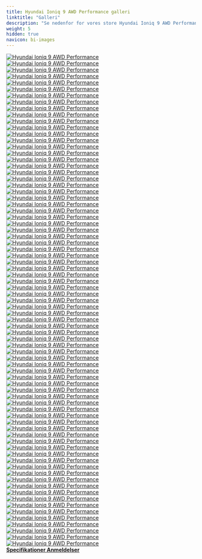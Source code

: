```yaml
---
title: Hyundai Ioniq 9 AWD Performance galleri
linktitle: "Galleri"
description: "Se nedenfor for vores store Hyundai Ioniq 9 AWD Performance-billedgalleri. Klik på billederne for versioner i høj opløsning."
weight: 5
hidden: true
navicon: bi-images
---
```

<!-- markdownlint-disable MD033 -->
<div class="row" id ="my-gallery">
	<div class="pswp-grid-item col-6 col-md-4">
		<a href="https://media.evkx.net/multimedia/models/hyundai/ioniq_9/ioniq_9_awd_performance/chargeport_1.jpg"
data-pswp-src="https://media.evkx.net/multimedia/models/hyundai/ioniq_9/ioniq_9_awd_performance/chargeport_1.jpg"
data-pswp-width="3000"
data-pswp-height="2000" 
target="_blank">
			<img src="https://media.evkx.net/multimedia/models/hyundai/ioniq_9/ioniq_9_awd_performance/chargeport_1_xst.jpg" alt="Hyundai Ioniq 9 AWD Performance" class="img-fluid " />
		</a>
	</div>
	<div class="pswp-grid-item col-6 col-md-4">
		<a href="https://media.evkx.net/multimedia/models/hyundai/ioniq_9/ioniq_9_awd_performance/charging_1.jpg"
data-pswp-src="https://media.evkx.net/multimedia/models/hyundai/ioniq_9/ioniq_9_awd_performance/charging_1.jpg"
data-pswp-width="3000"
data-pswp-height="1913" 
target="_blank">
			<img src="https://media.evkx.net/multimedia/models/hyundai/ioniq_9/ioniq_9_awd_performance/charging_1_xst.jpg" alt="Hyundai Ioniq 9 AWD Performance" class="img-fluid " />
		</a>
	</div>
	<div class="pswp-grid-item col-6 col-md-4">
		<a href="https://media.evkx.net/multimedia/models/hyundai/ioniq_9/ioniq_9_awd_performance/details_1.jpg"
data-pswp-src="https://media.evkx.net/multimedia/models/hyundai/ioniq_9/ioniq_9_awd_performance/details_1.jpg"
data-pswp-width="3000"
data-pswp-height="2000" 
target="_blank">
			<img src="https://media.evkx.net/multimedia/models/hyundai/ioniq_9/ioniq_9_awd_performance/details_1_xst.jpg" alt="Hyundai Ioniq 9 AWD Performance" class="img-fluid " />
		</a>
	</div>
	<div class="pswp-grid-item col-6 col-md-4">
		<a href="https://media.evkx.net/multimedia/models/hyundai/ioniq_9/ioniq_9_awd_performance/details_10.jpg"
data-pswp-src="https://media.evkx.net/multimedia/models/hyundai/ioniq_9/ioniq_9_awd_performance/details_10.jpg"
data-pswp-width="3000"
data-pswp-height="2000" 
target="_blank">
			<img src="https://media.evkx.net/multimedia/models/hyundai/ioniq_9/ioniq_9_awd_performance/details_10_xst.jpg" alt="Hyundai Ioniq 9 AWD Performance" class="img-fluid " />
		</a>
	</div>
	<div class="pswp-grid-item col-6 col-md-4">
		<a href="https://media.evkx.net/multimedia/models/hyundai/ioniq_9/ioniq_9_awd_performance/details_11.jpg"
data-pswp-src="https://media.evkx.net/multimedia/models/hyundai/ioniq_9/ioniq_9_awd_performance/details_11.jpg"
data-pswp-width="3000"
data-pswp-height="2000" 
target="_blank">
			<img src="https://media.evkx.net/multimedia/models/hyundai/ioniq_9/ioniq_9_awd_performance/details_11_xst.jpg" alt="Hyundai Ioniq 9 AWD Performance" class="img-fluid " />
		</a>
	</div>
	<div class="pswp-grid-item col-6 col-md-4">
		<a href="https://media.evkx.net/multimedia/models/hyundai/ioniq_9/ioniq_9_awd_performance/details_12.jpg"
data-pswp-src="https://media.evkx.net/multimedia/models/hyundai/ioniq_9/ioniq_9_awd_performance/details_12.jpg"
data-pswp-width="3000"
data-pswp-height="2000" 
target="_blank">
			<img src="https://media.evkx.net/multimedia/models/hyundai/ioniq_9/ioniq_9_awd_performance/details_12_xst.jpg" alt="Hyundai Ioniq 9 AWD Performance" class="img-fluid " />
		</a>
	</div>
	<div class="pswp-grid-item col-6 col-md-4">
		<a href="https://media.evkx.net/multimedia/models/hyundai/ioniq_9/ioniq_9_awd_performance/details_13.jpg"
data-pswp-src="https://media.evkx.net/multimedia/models/hyundai/ioniq_9/ioniq_9_awd_performance/details_13.jpg"
data-pswp-width="3000"
data-pswp-height="2000" 
target="_blank">
			<img src="https://media.evkx.net/multimedia/models/hyundai/ioniq_9/ioniq_9_awd_performance/details_13_xst.jpg" alt="Hyundai Ioniq 9 AWD Performance" class="img-fluid " />
		</a>
	</div>
	<div class="pswp-grid-item col-6 col-md-4">
		<a href="https://media.evkx.net/multimedia/models/hyundai/ioniq_9/ioniq_9_awd_performance/details_14.jpg"
data-pswp-src="https://media.evkx.net/multimedia/models/hyundai/ioniq_9/ioniq_9_awd_performance/details_14.jpg"
data-pswp-width="3000"
data-pswp-height="2000" 
target="_blank">
			<img src="https://media.evkx.net/multimedia/models/hyundai/ioniq_9/ioniq_9_awd_performance/details_14_xst.jpg" alt="Hyundai Ioniq 9 AWD Performance" class="img-fluid " />
		</a>
	</div>
	<div class="pswp-grid-item col-6 col-md-4">
		<a href="https://media.evkx.net/multimedia/models/hyundai/ioniq_9/ioniq_9_awd_performance/details_15.jpg"
data-pswp-src="https://media.evkx.net/multimedia/models/hyundai/ioniq_9/ioniq_9_awd_performance/details_15.jpg"
data-pswp-width="3000"
data-pswp-height="2000" 
target="_blank">
			<img src="https://media.evkx.net/multimedia/models/hyundai/ioniq_9/ioniq_9_awd_performance/details_15_xst.jpg" alt="Hyundai Ioniq 9 AWD Performance" class="img-fluid " />
		</a>
	</div>
	<div class="pswp-grid-item col-6 col-md-4">
		<a href="https://media.evkx.net/multimedia/models/hyundai/ioniq_9/ioniq_9_awd_performance/details_16.jpg"
data-pswp-src="https://media.evkx.net/multimedia/models/hyundai/ioniq_9/ioniq_9_awd_performance/details_16.jpg"
data-pswp-width="3000"
data-pswp-height="2000" 
target="_blank">
			<img src="https://media.evkx.net/multimedia/models/hyundai/ioniq_9/ioniq_9_awd_performance/details_16_xst.jpg" alt="Hyundai Ioniq 9 AWD Performance" class="img-fluid " />
		</a>
	</div>
	<div class="pswp-grid-item col-6 col-md-4">
		<a href="https://media.evkx.net/multimedia/models/hyundai/ioniq_9/ioniq_9_awd_performance/details_17.jpg"
data-pswp-src="https://media.evkx.net/multimedia/models/hyundai/ioniq_9/ioniq_9_awd_performance/details_17.jpg"
data-pswp-width="3000"
data-pswp-height="2000" 
target="_blank">
			<img src="https://media.evkx.net/multimedia/models/hyundai/ioniq_9/ioniq_9_awd_performance/details_17_xst.jpg" alt="Hyundai Ioniq 9 AWD Performance" class="img-fluid " />
		</a>
	</div>
	<div class="pswp-grid-item col-6 col-md-4">
		<a href="https://media.evkx.net/multimedia/models/hyundai/ioniq_9/ioniq_9_awd_performance/details_18.jpg"
data-pswp-src="https://media.evkx.net/multimedia/models/hyundai/ioniq_9/ioniq_9_awd_performance/details_18.jpg"
data-pswp-width="3000"
data-pswp-height="2000" 
target="_blank">
			<img src="https://media.evkx.net/multimedia/models/hyundai/ioniq_9/ioniq_9_awd_performance/details_18_xst.jpg" alt="Hyundai Ioniq 9 AWD Performance" class="img-fluid " />
		</a>
	</div>
	<div class="pswp-grid-item col-6 col-md-4">
		<a href="https://media.evkx.net/multimedia/models/hyundai/ioniq_9/ioniq_9_awd_performance/details_2.jpg"
data-pswp-src="https://media.evkx.net/multimedia/models/hyundai/ioniq_9/ioniq_9_awd_performance/details_2.jpg"
data-pswp-width="3000"
data-pswp-height="2000" 
target="_blank">
			<img src="https://media.evkx.net/multimedia/models/hyundai/ioniq_9/ioniq_9_awd_performance/details_2_xst.jpg" alt="Hyundai Ioniq 9 AWD Performance" class="img-fluid " />
		</a>
	</div>
	<div class="pswp-grid-item col-6 col-md-4">
		<a href="https://media.evkx.net/multimedia/models/hyundai/ioniq_9/ioniq_9_awd_performance/details_3.jpg"
data-pswp-src="https://media.evkx.net/multimedia/models/hyundai/ioniq_9/ioniq_9_awd_performance/details_3.jpg"
data-pswp-width="3000"
data-pswp-height="2000" 
target="_blank">
			<img src="https://media.evkx.net/multimedia/models/hyundai/ioniq_9/ioniq_9_awd_performance/details_3_xst.jpg" alt="Hyundai Ioniq 9 AWD Performance" class="img-fluid " />
		</a>
	</div>
	<div class="pswp-grid-item col-6 col-md-4">
		<a href="https://media.evkx.net/multimedia/models/hyundai/ioniq_9/ioniq_9_awd_performance/details_4.jpg"
data-pswp-src="https://media.evkx.net/multimedia/models/hyundai/ioniq_9/ioniq_9_awd_performance/details_4.jpg"
data-pswp-width="3000"
data-pswp-height="2000" 
target="_blank">
			<img src="https://media.evkx.net/multimedia/models/hyundai/ioniq_9/ioniq_9_awd_performance/details_4_xst.jpg" alt="Hyundai Ioniq 9 AWD Performance" class="img-fluid " />
		</a>
	</div>
	<div class="pswp-grid-item col-6 col-md-4">
		<a href="https://media.evkx.net/multimedia/models/hyundai/ioniq_9/ioniq_9_awd_performance/details_5.jpg"
data-pswp-src="https://media.evkx.net/multimedia/models/hyundai/ioniq_9/ioniq_9_awd_performance/details_5.jpg"
data-pswp-width="3000"
data-pswp-height="2000" 
target="_blank">
			<img src="https://media.evkx.net/multimedia/models/hyundai/ioniq_9/ioniq_9_awd_performance/details_5_xst.jpg" alt="Hyundai Ioniq 9 AWD Performance" class="img-fluid " />
		</a>
	</div>
	<div class="pswp-grid-item col-6 col-md-4">
		<a href="https://media.evkx.net/multimedia/models/hyundai/ioniq_9/ioniq_9_awd_performance/details_6.jpg"
data-pswp-src="https://media.evkx.net/multimedia/models/hyundai/ioniq_9/ioniq_9_awd_performance/details_6.jpg"
data-pswp-width="3000"
data-pswp-height="2000" 
target="_blank">
			<img src="https://media.evkx.net/multimedia/models/hyundai/ioniq_9/ioniq_9_awd_performance/details_6_xst.jpg" alt="Hyundai Ioniq 9 AWD Performance" class="img-fluid " />
		</a>
	</div>
	<div class="pswp-grid-item col-6 col-md-4">
		<a href="https://media.evkx.net/multimedia/models/hyundai/ioniq_9/ioniq_9_awd_performance/details_7.jpg"
data-pswp-src="https://media.evkx.net/multimedia/models/hyundai/ioniq_9/ioniq_9_awd_performance/details_7.jpg"
data-pswp-width="3000"
data-pswp-height="2000" 
target="_blank">
			<img src="https://media.evkx.net/multimedia/models/hyundai/ioniq_9/ioniq_9_awd_performance/details_7_xst.jpg" alt="Hyundai Ioniq 9 AWD Performance" class="img-fluid " />
		</a>
	</div>
	<div class="pswp-grid-item col-6 col-md-4">
		<a href="https://media.evkx.net/multimedia/models/hyundai/ioniq_9/ioniq_9_awd_performance/details_8.jpg"
data-pswp-src="https://media.evkx.net/multimedia/models/hyundai/ioniq_9/ioniq_9_awd_performance/details_8.jpg"
data-pswp-width="3000"
data-pswp-height="2000" 
target="_blank">
			<img src="https://media.evkx.net/multimedia/models/hyundai/ioniq_9/ioniq_9_awd_performance/details_8_xst.jpg" alt="Hyundai Ioniq 9 AWD Performance" class="img-fluid " />
		</a>
	</div>
	<div class="pswp-grid-item col-6 col-md-4">
		<a href="https://media.evkx.net/multimedia/models/hyundai/ioniq_9/ioniq_9_awd_performance/details_9.jpg"
data-pswp-src="https://media.evkx.net/multimedia/models/hyundai/ioniq_9/ioniq_9_awd_performance/details_9.jpg"
data-pswp-width="3000"
data-pswp-height="2000" 
target="_blank">
			<img src="https://media.evkx.net/multimedia/models/hyundai/ioniq_9/ioniq_9_awd_performance/details_9_xst.jpg" alt="Hyundai Ioniq 9 AWD Performance" class="img-fluid " />
		</a>
	</div>
	<div class="pswp-grid-item col-6 col-md-4">
		<a href="https://media.evkx.net/multimedia/models/hyundai/ioniq_9/ioniq_9_awd_performance/doors_1.jpg"
data-pswp-src="https://media.evkx.net/multimedia/models/hyundai/ioniq_9/ioniq_9_awd_performance/doors_1.jpg"
data-pswp-width="3000"
data-pswp-height="2134" 
target="_blank">
			<img src="https://media.evkx.net/multimedia/models/hyundai/ioniq_9/ioniq_9_awd_performance/doors_1_xst.jpg" alt="Hyundai Ioniq 9 AWD Performance" class="img-fluid " />
		</a>
	</div>
	<div class="pswp-grid-item col-6 col-md-4">
		<a href="https://media.evkx.net/multimedia/models/hyundai/ioniq_9/ioniq_9_awd_performance/doors_2.jpg"
data-pswp-src="https://media.evkx.net/multimedia/models/hyundai/ioniq_9/ioniq_9_awd_performance/doors_2.jpg"
data-pswp-width="3000"
data-pswp-height="2012" 
target="_blank">
			<img src="https://media.evkx.net/multimedia/models/hyundai/ioniq_9/ioniq_9_awd_performance/doors_2_xst.jpg" alt="Hyundai Ioniq 9 AWD Performance" class="img-fluid " />
		</a>
	</div>
	<div class="pswp-grid-item col-6 col-md-4">
		<a href="https://media.evkx.net/multimedia/models/hyundai/ioniq_9/ioniq_9_awd_performance/drivemodes_1.jpg"
data-pswp-src="https://media.evkx.net/multimedia/models/hyundai/ioniq_9/ioniq_9_awd_performance/drivemodes_1.jpg"
data-pswp-width="3000"
data-pswp-height="2000" 
target="_blank">
			<img src="https://media.evkx.net/multimedia/models/hyundai/ioniq_9/ioniq_9_awd_performance/drivemodes_1_xst.jpg" alt="Hyundai Ioniq 9 AWD Performance" class="img-fluid " />
		</a>
	</div>
	<div class="pswp-grid-item col-6 col-md-4">
		<a href="https://media.evkx.net/multimedia/models/hyundai/ioniq_9/ioniq_9_awd_performance/drivemodes_2.jpg"
data-pswp-src="https://media.evkx.net/multimedia/models/hyundai/ioniq_9/ioniq_9_awd_performance/drivemodes_2.jpg"
data-pswp-width="3000"
data-pswp-height="2000" 
target="_blank">
			<img src="https://media.evkx.net/multimedia/models/hyundai/ioniq_9/ioniq_9_awd_performance/drivemodes_2_xst.jpg" alt="Hyundai Ioniq 9 AWD Performance" class="img-fluid " />
		</a>
	</div>
	<div class="pswp-grid-item col-6 col-md-4">
		<a href="https://media.evkx.net/multimedia/models/hyundai/ioniq_9/ioniq_9_awd_performance/dynamic_1.jpg"
data-pswp-src="https://media.evkx.net/multimedia/models/hyundai/ioniq_9/ioniq_9_awd_performance/dynamic_1.jpg"
data-pswp-width="3000"
data-pswp-height="2000" 
target="_blank">
			<img src="https://media.evkx.net/multimedia/models/hyundai/ioniq_9/ioniq_9_awd_performance/dynamic_1_xst.jpg" alt="Hyundai Ioniq 9 AWD Performance" class="img-fluid " />
		</a>
	</div>
	<div class="pswp-grid-item col-6 col-md-4">
		<a href="https://media.evkx.net/multimedia/models/hyundai/ioniq_9/ioniq_9_awd_performance/dynamic_2.jpg"
data-pswp-src="https://media.evkx.net/multimedia/models/hyundai/ioniq_9/ioniq_9_awd_performance/dynamic_2.jpg"
data-pswp-width="3000"
data-pswp-height="2000" 
target="_blank">
			<img src="https://media.evkx.net/multimedia/models/hyundai/ioniq_9/ioniq_9_awd_performance/dynamic_2_xst.jpg" alt="Hyundai Ioniq 9 AWD Performance" class="img-fluid " />
		</a>
	</div>
	<div class="pswp-grid-item col-6 col-md-4">
		<a href="https://media.evkx.net/multimedia/models/hyundai/ioniq_9/ioniq_9_awd_performance/exterior_1.jpg"
data-pswp-src="https://media.evkx.net/multimedia/models/hyundai/ioniq_9/ioniq_9_awd_performance/exterior_1.jpg"
data-pswp-width="3000"
data-pswp-height="1687" 
target="_blank">
			<img src="https://media.evkx.net/multimedia/models/hyundai/ioniq_9/ioniq_9_awd_performance/exterior_1_xst.jpg" alt="Hyundai Ioniq 9 AWD Performance" class="img-fluid " />
		</a>
	</div>
	<div class="pswp-grid-item col-6 col-md-4">
		<a href="https://media.evkx.net/multimedia/models/hyundai/ioniq_9/ioniq_9_awd_performance/exterior_2.jpg"
data-pswp-src="https://media.evkx.net/multimedia/models/hyundai/ioniq_9/ioniq_9_awd_performance/exterior_2.jpg"
data-pswp-width="3000"
data-pswp-height="1687" 
target="_blank">
			<img src="https://media.evkx.net/multimedia/models/hyundai/ioniq_9/ioniq_9_awd_performance/exterior_2_xst.jpg" alt="Hyundai Ioniq 9 AWD Performance" class="img-fluid " />
		</a>
	</div>
	<div class="pswp-grid-item col-6 col-md-4">
		<a href="https://media.evkx.net/multimedia/models/hyundai/ioniq_9/ioniq_9_awd_performance/exterior_3.jpg"
data-pswp-src="https://media.evkx.net/multimedia/models/hyundai/ioniq_9/ioniq_9_awd_performance/exterior_3.jpg"
data-pswp-width="3000"
data-pswp-height="1687" 
target="_blank">
			<img src="https://media.evkx.net/multimedia/models/hyundai/ioniq_9/ioniq_9_awd_performance/exterior_3_xst.jpg" alt="Hyundai Ioniq 9 AWD Performance" class="img-fluid " />
		</a>
	</div>
	<div class="pswp-grid-item col-6 col-md-4">
		<a href="https://media.evkx.net/multimedia/models/hyundai/ioniq_9/ioniq_9_awd_performance/exterior_4.jpg"
data-pswp-src="https://media.evkx.net/multimedia/models/hyundai/ioniq_9/ioniq_9_awd_performance/exterior_4.jpg"
data-pswp-width="3000"
data-pswp-height="2000" 
target="_blank">
			<img src="https://media.evkx.net/multimedia/models/hyundai/ioniq_9/ioniq_9_awd_performance/exterior_4_xst.jpg" alt="Hyundai Ioniq 9 AWD Performance" class="img-fluid " />
		</a>
	</div>
	<div class="pswp-grid-item col-6 col-md-4">
		<a href="https://media.evkx.net/multimedia/models/hyundai/ioniq_9/ioniq_9_awd_performance/exterior_5.jpg"
data-pswp-src="https://media.evkx.net/multimedia/models/hyundai/ioniq_9/ioniq_9_awd_performance/exterior_5.jpg"
data-pswp-width="3000"
data-pswp-height="1687" 
target="_blank">
			<img src="https://media.evkx.net/multimedia/models/hyundai/ioniq_9/ioniq_9_awd_performance/exterior_5_xst.jpg" alt="Hyundai Ioniq 9 AWD Performance" class="img-fluid " />
		</a>
	</div>
	<div class="pswp-grid-item col-6 col-md-4">
		<a href="https://media.evkx.net/multimedia/models/hyundai/ioniq_9/ioniq_9_awd_performance/exterior_6.jpg"
data-pswp-src="https://media.evkx.net/multimedia/models/hyundai/ioniq_9/ioniq_9_awd_performance/exterior_6.jpg"
data-pswp-width="3000"
data-pswp-height="2000" 
target="_blank">
			<img src="https://media.evkx.net/multimedia/models/hyundai/ioniq_9/ioniq_9_awd_performance/exterior_6_xst.jpg" alt="Hyundai Ioniq 9 AWD Performance" class="img-fluid " />
		</a>
	</div>
	<div class="pswp-grid-item col-6 col-md-4">
		<a href="https://media.evkx.net/multimedia/models/hyundai/ioniq_9/ioniq_9_awd_performance/exterior_7.jpg"
data-pswp-src="https://media.evkx.net/multimedia/models/hyundai/ioniq_9/ioniq_9_awd_performance/exterior_7.jpg"
data-pswp-width="3000"
data-pswp-height="2000" 
target="_blank">
			<img src="https://media.evkx.net/multimedia/models/hyundai/ioniq_9/ioniq_9_awd_performance/exterior_7_xst.jpg" alt="Hyundai Ioniq 9 AWD Performance" class="img-fluid " />
		</a>
	</div>
	<div class="pswp-grid-item col-6 col-md-4">
		<a href="https://media.evkx.net/multimedia/models/hyundai/ioniq_9/ioniq_9_awd_performance/frontseats_1.jpg"
data-pswp-src="https://media.evkx.net/multimedia/models/hyundai/ioniq_9/ioniq_9_awd_performance/frontseats_1.jpg"
data-pswp-width="3000"
data-pswp-height="2000" 
target="_blank">
			<img src="https://media.evkx.net/multimedia/models/hyundai/ioniq_9/ioniq_9_awd_performance/frontseats_1_xst.jpg" alt="Hyundai Ioniq 9 AWD Performance" class="img-fluid " />
		</a>
	</div>
	<div class="pswp-grid-item col-6 col-md-4">
		<a href="https://media.evkx.net/multimedia/models/hyundai/ioniq_9/ioniq_9_awd_performance/frontseats_2.jpg"
data-pswp-src="https://media.evkx.net/multimedia/models/hyundai/ioniq_9/ioniq_9_awd_performance/frontseats_2.jpg"
data-pswp-width="3000"
data-pswp-height="2000" 
target="_blank">
			<img src="https://media.evkx.net/multimedia/models/hyundai/ioniq_9/ioniq_9_awd_performance/frontseats_2_xst.jpg" alt="Hyundai Ioniq 9 AWD Performance" class="img-fluid " />
		</a>
	</div>
	<div class="pswp-grid-item col-6 col-md-4">
		<a href="https://media.evkx.net/multimedia/models/hyundai/ioniq_9/ioniq_9_awd_performance/frontseats_3.jpg"
data-pswp-src="https://media.evkx.net/multimedia/models/hyundai/ioniq_9/ioniq_9_awd_performance/frontseats_3.jpg"
data-pswp-width="3000"
data-pswp-height="2000" 
target="_blank">
			<img src="https://media.evkx.net/multimedia/models/hyundai/ioniq_9/ioniq_9_awd_performance/frontseats_3_xst.jpg" alt="Hyundai Ioniq 9 AWD Performance" class="img-fluid " />
		</a>
	</div>
	<div class="pswp-grid-item col-6 col-md-4">
		<a href="https://media.evkx.net/multimedia/models/hyundai/ioniq_9/ioniq_9_awd_performance/frunk_1.jpg"
data-pswp-src="https://media.evkx.net/multimedia/models/hyundai/ioniq_9/ioniq_9_awd_performance/frunk_1.jpg"
data-pswp-width="3000"
data-pswp-height="2000" 
target="_blank">
			<img src="https://media.evkx.net/multimedia/models/hyundai/ioniq_9/ioniq_9_awd_performance/frunk_1_xst.jpg" alt="Hyundai Ioniq 9 AWD Performance" class="img-fluid " />
		</a>
	</div>
	<div class="pswp-grid-item col-6 col-md-4">
		<a href="https://media.evkx.net/multimedia/models/hyundai/ioniq_9/ioniq_9_awd_performance/headlights_1.jpg"
data-pswp-src="https://media.evkx.net/multimedia/models/hyundai/ioniq_9/ioniq_9_awd_performance/headlights_1.jpg"
data-pswp-width="3000"
data-pswp-height="2000" 
target="_blank">
			<img src="https://media.evkx.net/multimedia/models/hyundai/ioniq_9/ioniq_9_awd_performance/headlights_1_xst.jpg" alt="Hyundai Ioniq 9 AWD Performance" class="img-fluid " />
		</a>
	</div>
	<div class="pswp-grid-item col-6 col-md-4">
		<a href="https://media.evkx.net/multimedia/models/hyundai/ioniq_9/ioniq_9_awd_performance/headlights_2.jpg"
data-pswp-src="https://media.evkx.net/multimedia/models/hyundai/ioniq_9/ioniq_9_awd_performance/headlights_2.jpg"
data-pswp-width="3000"
data-pswp-height="2000" 
target="_blank">
			<img src="https://media.evkx.net/multimedia/models/hyundai/ioniq_9/ioniq_9_awd_performance/headlights_2_xst.jpg" alt="Hyundai Ioniq 9 AWD Performance" class="img-fluid " />
		</a>
	</div>
	<div class="pswp-grid-item col-6 col-md-4">
		<a href="https://media.evkx.net/multimedia/models/hyundai/ioniq_9/ioniq_9_awd_performance/interior_1.jpg"
data-pswp-src="https://media.evkx.net/multimedia/models/hyundai/ioniq_9/ioniq_9_awd_performance/interior_1.jpg"
data-pswp-width="3000"
data-pswp-height="1773" 
target="_blank">
			<img src="https://media.evkx.net/multimedia/models/hyundai/ioniq_9/ioniq_9_awd_performance/interior_1_xst.jpg" alt="Hyundai Ioniq 9 AWD Performance" class="img-fluid " />
		</a>
	</div>
	<div class="pswp-grid-item col-6 col-md-4">
		<a href="https://media.evkx.net/multimedia/models/hyundai/ioniq_9/ioniq_9_awd_performance/interior_2.jpg"
data-pswp-src="https://media.evkx.net/multimedia/models/hyundai/ioniq_9/ioniq_9_awd_performance/interior_2.jpg"
data-pswp-width="3000"
data-pswp-height="2000" 
target="_blank">
			<img src="https://media.evkx.net/multimedia/models/hyundai/ioniq_9/ioniq_9_awd_performance/interior_2_xst.jpg" alt="Hyundai Ioniq 9 AWD Performance" class="img-fluid " />
		</a>
	</div>
	<div class="pswp-grid-item col-6 col-md-4">
		<a href="https://media.evkx.net/multimedia/models/hyundai/ioniq_9/ioniq_9_awd_performance/main_1.jpg"
data-pswp-src="https://media.evkx.net/multimedia/models/hyundai/ioniq_9/ioniq_9_awd_performance/main_1.jpg"
data-pswp-width="3000"
data-pswp-height="1687" 
target="_blank">
			<img src="https://media.evkx.net/multimedia/models/hyundai/ioniq_9/ioniq_9_awd_performance/main_1_xst.jpg" alt="Hyundai Ioniq 9 AWD Performance" class="img-fluid " />
		</a>
	</div>
	<div class="pswp-grid-item col-6 col-md-4">
		<a href="https://media.evkx.net/multimedia/models/hyundai/ioniq_9/ioniq_9_awd_performance/mirrors_1.jpg"
data-pswp-src="https://media.evkx.net/multimedia/models/hyundai/ioniq_9/ioniq_9_awd_performance/mirrors_1.jpg"
data-pswp-width="3000"
data-pswp-height="2000" 
target="_blank">
			<img src="https://media.evkx.net/multimedia/models/hyundai/ioniq_9/ioniq_9_awd_performance/mirrors_1_xst.jpg" alt="Hyundai Ioniq 9 AWD Performance" class="img-fluid " />
		</a>
	</div>
	<div class="pswp-grid-item col-6 col-md-4">
		<a href="https://media.evkx.net/multimedia/models/hyundai/ioniq_9/ioniq_9_awd_performance/phoneaskey_1.jpg"
data-pswp-src="https://media.evkx.net/multimedia/models/hyundai/ioniq_9/ioniq_9_awd_performance/phoneaskey_1.jpg"
data-pswp-width="3000"
data-pswp-height="2000" 
target="_blank">
			<img src="https://media.evkx.net/multimedia/models/hyundai/ioniq_9/ioniq_9_awd_performance/phoneaskey_1_xst.jpg" alt="Hyundai Ioniq 9 AWD Performance" class="img-fluid " />
		</a>
	</div>
	<div class="pswp-grid-item col-6 col-md-4">
		<a href="https://media.evkx.net/multimedia/models/hyundai/ioniq_9/ioniq_9_awd_performance/qicharging_1.jpg"
data-pswp-src="https://media.evkx.net/multimedia/models/hyundai/ioniq_9/ioniq_9_awd_performance/qicharging_1.jpg"
data-pswp-width="3000"
data-pswp-height="2000" 
target="_blank">
			<img src="https://media.evkx.net/multimedia/models/hyundai/ioniq_9/ioniq_9_awd_performance/qicharging_1_xst.jpg" alt="Hyundai Ioniq 9 AWD Performance" class="img-fluid " />
		</a>
	</div>
	<div class="pswp-grid-item col-6 col-md-4">
		<a href="https://media.evkx.net/multimedia/models/hyundai/ioniq_9/ioniq_9_awd_performance/rearlights_1.jpg"
data-pswp-src="https://media.evkx.net/multimedia/models/hyundai/ioniq_9/ioniq_9_awd_performance/rearlights_1.jpg"
data-pswp-width="3000"
data-pswp-height="2000" 
target="_blank">
			<img src="https://media.evkx.net/multimedia/models/hyundai/ioniq_9/ioniq_9_awd_performance/rearlights_1_xst.jpg" alt="Hyundai Ioniq 9 AWD Performance" class="img-fluid " />
		</a>
	</div>
	<div class="pswp-grid-item col-6 col-md-4">
		<a href="https://media.evkx.net/multimedia/models/hyundai/ioniq_9/ioniq_9_awd_performance/screens_1.jpg"
data-pswp-src="https://media.evkx.net/multimedia/models/hyundai/ioniq_9/ioniq_9_awd_performance/screens_1.jpg"
data-pswp-width="3000"
data-pswp-height="2000" 
target="_blank">
			<img src="https://media.evkx.net/multimedia/models/hyundai/ioniq_9/ioniq_9_awd_performance/screens_1_xst.jpg" alt="Hyundai Ioniq 9 AWD Performance" class="img-fluid " />
		</a>
	</div>
	<div class="pswp-grid-item col-6 col-md-4">
		<a href="https://media.evkx.net/multimedia/models/hyundai/ioniq_9/ioniq_9_awd_performance/screens_2.jpg"
data-pswp-src="https://media.evkx.net/multimedia/models/hyundai/ioniq_9/ioniq_9_awd_performance/screens_2.jpg"
data-pswp-width="3000"
data-pswp-height="2000" 
target="_blank">
			<img src="https://media.evkx.net/multimedia/models/hyundai/ioniq_9/ioniq_9_awd_performance/screens_2_xst.jpg" alt="Hyundai Ioniq 9 AWD Performance" class="img-fluid " />
		</a>
	</div>
	<div class="pswp-grid-item col-6 col-md-4">
		<a href="https://media.evkx.net/multimedia/models/hyundai/ioniq_9/ioniq_9_awd_performance/screens_3.jpg"
data-pswp-src="https://media.evkx.net/multimedia/models/hyundai/ioniq_9/ioniq_9_awd_performance/screens_3.jpg"
data-pswp-width="3000"
data-pswp-height="2000" 
target="_blank">
			<img src="https://media.evkx.net/multimedia/models/hyundai/ioniq_9/ioniq_9_awd_performance/screens_3_xst.jpg" alt="Hyundai Ioniq 9 AWD Performance" class="img-fluid " />
		</a>
	</div>
	<div class="pswp-grid-item col-6 col-md-4">
		<a href="https://media.evkx.net/multimedia/models/hyundai/ioniq_9/ioniq_9_awd_performance/screens_4.jpg"
data-pswp-src="https://media.evkx.net/multimedia/models/hyundai/ioniq_9/ioniq_9_awd_performance/screens_4.jpg"
data-pswp-width="3000"
data-pswp-height="2000" 
target="_blank">
			<img src="https://media.evkx.net/multimedia/models/hyundai/ioniq_9/ioniq_9_awd_performance/screens_4_xst.jpg" alt="Hyundai Ioniq 9 AWD Performance" class="img-fluid " />
		</a>
	</div>
	<div class="pswp-grid-item col-6 col-md-4">
		<a href="https://media.evkx.net/multimedia/models/hyundai/ioniq_9/ioniq_9_awd_performance/screens_5.jpg"
data-pswp-src="https://media.evkx.net/multimedia/models/hyundai/ioniq_9/ioniq_9_awd_performance/screens_5.jpg"
data-pswp-width="3000"
data-pswp-height="2000" 
target="_blank">
			<img src="https://media.evkx.net/multimedia/models/hyundai/ioniq_9/ioniq_9_awd_performance/screens_5_xst.jpg" alt="Hyundai Ioniq 9 AWD Performance" class="img-fluid " />
		</a>
	</div>
	<div class="pswp-grid-item col-6 col-md-4">
		<a href="https://media.evkx.net/multimedia/models/hyundai/ioniq_9/ioniq_9_awd_performance/seats_1.jpg"
data-pswp-src="https://media.evkx.net/multimedia/models/hyundai/ioniq_9/ioniq_9_awd_performance/seats_1.jpg"
data-pswp-width="3000"
data-pswp-height="1687" 
target="_blank">
			<img src="https://media.evkx.net/multimedia/models/hyundai/ioniq_9/ioniq_9_awd_performance/seats_1_xst.jpg" alt="Hyundai Ioniq 9 AWD Performance" class="img-fluid " />
		</a>
	</div>
	<div class="pswp-grid-item col-6 col-md-4">
		<a href="https://media.evkx.net/multimedia/models/hyundai/ioniq_9/ioniq_9_awd_performance/secondrowseats_1.jpg"
data-pswp-src="https://media.evkx.net/multimedia/models/hyundai/ioniq_9/ioniq_9_awd_performance/secondrowseats_1.jpg"
data-pswp-width="3000"
data-pswp-height="1825" 
target="_blank">
			<img src="https://media.evkx.net/multimedia/models/hyundai/ioniq_9/ioniq_9_awd_performance/secondrowseats_1_xst.jpg" alt="Hyundai Ioniq 9 AWD Performance" class="img-fluid " />
		</a>
	</div>
	<div class="pswp-grid-item col-6 col-md-4">
		<a href="https://media.evkx.net/multimedia/models/hyundai/ioniq_9/ioniq_9_awd_performance/secondrowseats_10.jpg"
data-pswp-src="https://media.evkx.net/multimedia/models/hyundai/ioniq_9/ioniq_9_awd_performance/secondrowseats_10.jpg"
data-pswp-width="3000"
data-pswp-height="2000" 
target="_blank">
			<img src="https://media.evkx.net/multimedia/models/hyundai/ioniq_9/ioniq_9_awd_performance/secondrowseats_10_xst.jpg" alt="Hyundai Ioniq 9 AWD Performance" class="img-fluid " />
		</a>
	</div>
	<div class="pswp-grid-item col-6 col-md-4">
		<a href="https://media.evkx.net/multimedia/models/hyundai/ioniq_9/ioniq_9_awd_performance/secondrowseats_11.jpg"
data-pswp-src="https://media.evkx.net/multimedia/models/hyundai/ioniq_9/ioniq_9_awd_performance/secondrowseats_11.jpg"
data-pswp-width="3000"
data-pswp-height="2000" 
target="_blank">
			<img src="https://media.evkx.net/multimedia/models/hyundai/ioniq_9/ioniq_9_awd_performance/secondrowseats_11_xst.jpg" alt="Hyundai Ioniq 9 AWD Performance" class="img-fluid " />
		</a>
	</div>
	<div class="pswp-grid-item col-6 col-md-4">
		<a href="https://media.evkx.net/multimedia/models/hyundai/ioniq_9/ioniq_9_awd_performance/secondrowseats_2.jpg"
data-pswp-src="https://media.evkx.net/multimedia/models/hyundai/ioniq_9/ioniq_9_awd_performance/secondrowseats_2.jpg"
data-pswp-width="3000"
data-pswp-height="2081" 
target="_blank">
			<img src="https://media.evkx.net/multimedia/models/hyundai/ioniq_9/ioniq_9_awd_performance/secondrowseats_2_xst.jpg" alt="Hyundai Ioniq 9 AWD Performance" class="img-fluid " />
		</a>
	</div>
	<div class="pswp-grid-item col-6 col-md-4">
		<a href="https://media.evkx.net/multimedia/models/hyundai/ioniq_9/ioniq_9_awd_performance/secondrowseats_3.jpg"
data-pswp-src="https://media.evkx.net/multimedia/models/hyundai/ioniq_9/ioniq_9_awd_performance/secondrowseats_3.jpg"
data-pswp-width="3000"
data-pswp-height="2000" 
target="_blank">
			<img src="https://media.evkx.net/multimedia/models/hyundai/ioniq_9/ioniq_9_awd_performance/secondrowseats_3_xst.jpg" alt="Hyundai Ioniq 9 AWD Performance" class="img-fluid " />
		</a>
	</div>
	<div class="pswp-grid-item col-6 col-md-4">
		<a href="https://media.evkx.net/multimedia/models/hyundai/ioniq_9/ioniq_9_awd_performance/secondrowseats_4.jpg"
data-pswp-src="https://media.evkx.net/multimedia/models/hyundai/ioniq_9/ioniq_9_awd_performance/secondrowseats_4.jpg"
data-pswp-width="3000"
data-pswp-height="2000" 
target="_blank">
			<img src="https://media.evkx.net/multimedia/models/hyundai/ioniq_9/ioniq_9_awd_performance/secondrowseats_4_xst.jpg" alt="Hyundai Ioniq 9 AWD Performance" class="img-fluid " />
		</a>
	</div>
	<div class="pswp-grid-item col-6 col-md-4">
		<a href="https://media.evkx.net/multimedia/models/hyundai/ioniq_9/ioniq_9_awd_performance/secondrowseats_5.jpg"
data-pswp-src="https://media.evkx.net/multimedia/models/hyundai/ioniq_9/ioniq_9_awd_performance/secondrowseats_5.jpg"
data-pswp-width="3000"
data-pswp-height="2000" 
target="_blank">
			<img src="https://media.evkx.net/multimedia/models/hyundai/ioniq_9/ioniq_9_awd_performance/secondrowseats_5_xst.jpg" alt="Hyundai Ioniq 9 AWD Performance" class="img-fluid " />
		</a>
	</div>
	<div class="pswp-grid-item col-6 col-md-4">
		<a href="https://media.evkx.net/multimedia/models/hyundai/ioniq_9/ioniq_9_awd_performance/secondrowseats_6.jpg"
data-pswp-src="https://media.evkx.net/multimedia/models/hyundai/ioniq_9/ioniq_9_awd_performance/secondrowseats_6.jpg"
data-pswp-width="3000"
data-pswp-height="2000" 
target="_blank">
			<img src="https://media.evkx.net/multimedia/models/hyundai/ioniq_9/ioniq_9_awd_performance/secondrowseats_6_xst.jpg" alt="Hyundai Ioniq 9 AWD Performance" class="img-fluid " />
		</a>
	</div>
	<div class="pswp-grid-item col-6 col-md-4">
		<a href="https://media.evkx.net/multimedia/models/hyundai/ioniq_9/ioniq_9_awd_performance/secondrowseats_7.jpg"
data-pswp-src="https://media.evkx.net/multimedia/models/hyundai/ioniq_9/ioniq_9_awd_performance/secondrowseats_7.jpg"
data-pswp-width="3000"
data-pswp-height="2000" 
target="_blank">
			<img src="https://media.evkx.net/multimedia/models/hyundai/ioniq_9/ioniq_9_awd_performance/secondrowseats_7_xst.jpg" alt="Hyundai Ioniq 9 AWD Performance" class="img-fluid " />
		</a>
	</div>
	<div class="pswp-grid-item col-6 col-md-4">
		<a href="https://media.evkx.net/multimedia/models/hyundai/ioniq_9/ioniq_9_awd_performance/secondrowseats_8.jpg"
data-pswp-src="https://media.evkx.net/multimedia/models/hyundai/ioniq_9/ioniq_9_awd_performance/secondrowseats_8.jpg"
data-pswp-width="3000"
data-pswp-height="2000" 
target="_blank">
			<img src="https://media.evkx.net/multimedia/models/hyundai/ioniq_9/ioniq_9_awd_performance/secondrowseats_8_xst.jpg" alt="Hyundai Ioniq 9 AWD Performance" class="img-fluid " />
		</a>
	</div>
	<div class="pswp-grid-item col-6 col-md-4">
		<a href="https://media.evkx.net/multimedia/models/hyundai/ioniq_9/ioniq_9_awd_performance/secondrowseats_9.jpg"
data-pswp-src="https://media.evkx.net/multimedia/models/hyundai/ioniq_9/ioniq_9_awd_performance/secondrowseats_9.jpg"
data-pswp-width="3000"
data-pswp-height="2000" 
target="_blank">
			<img src="https://media.evkx.net/multimedia/models/hyundai/ioniq_9/ioniq_9_awd_performance/secondrowseats_9_xst.jpg" alt="Hyundai Ioniq 9 AWD Performance" class="img-fluid " />
		</a>
	</div>
	<div class="pswp-grid-item col-6 col-md-4">
		<a href="https://media.evkx.net/multimedia/models/hyundai/ioniq_9/ioniq_9_awd_performance/speakers_1.jpg"
data-pswp-src="https://media.evkx.net/multimedia/models/hyundai/ioniq_9/ioniq_9_awd_performance/speakers_1.jpg"
data-pswp-width="3000"
data-pswp-height="2000" 
target="_blank">
			<img src="https://media.evkx.net/multimedia/models/hyundai/ioniq_9/ioniq_9_awd_performance/speakers_1_xst.jpg" alt="Hyundai Ioniq 9 AWD Performance" class="img-fluid " />
		</a>
	</div>
	<div class="pswp-grid-item col-6 col-md-4">
		<a href="https://media.evkx.net/multimedia/models/hyundai/ioniq_9/ioniq_9_awd_performance/thirdrowseats_1.jpg"
data-pswp-src="https://media.evkx.net/multimedia/models/hyundai/ioniq_9/ioniq_9_awd_performance/thirdrowseats_1.jpg"
data-pswp-width="3000"
data-pswp-height="2000" 
target="_blank">
			<img src="https://media.evkx.net/multimedia/models/hyundai/ioniq_9/ioniq_9_awd_performance/thirdrowseats_1_xst.jpg" alt="Hyundai Ioniq 9 AWD Performance" class="img-fluid " />
		</a>
	</div>
	<div class="pswp-grid-item col-6 col-md-4">
		<a href="https://media.evkx.net/multimedia/models/hyundai/ioniq_9/ioniq_9_awd_performance/thirdrowseats_2.jpg"
data-pswp-src="https://media.evkx.net/multimedia/models/hyundai/ioniq_9/ioniq_9_awd_performance/thirdrowseats_2.jpg"
data-pswp-width="3000"
data-pswp-height="2000" 
target="_blank">
			<img src="https://media.evkx.net/multimedia/models/hyundai/ioniq_9/ioniq_9_awd_performance/thirdrowseats_2_xst.jpg" alt="Hyundai Ioniq 9 AWD Performance" class="img-fluid " />
		</a>
	</div>
	<div class="pswp-grid-item col-6 col-md-4">
		<a href="https://media.evkx.net/multimedia/models/hyundai/ioniq_9/ioniq_9_awd_performance/thirdrowseats_3.jpg"
data-pswp-src="https://media.evkx.net/multimedia/models/hyundai/ioniq_9/ioniq_9_awd_performance/thirdrowseats_3.jpg"
data-pswp-width="3000"
data-pswp-height="2000" 
target="_blank">
			<img src="https://media.evkx.net/multimedia/models/hyundai/ioniq_9/ioniq_9_awd_performance/thirdrowseats_3_xst.jpg" alt="Hyundai Ioniq 9 AWD Performance" class="img-fluid " />
		</a>
	</div>
	<div class="pswp-grid-item col-6 col-md-4">
		<a href="https://media.evkx.net/multimedia/models/hyundai/ioniq_9/ioniq_9_awd_performance/trunk_1.jpg"
data-pswp-src="https://media.evkx.net/multimedia/models/hyundai/ioniq_9/ioniq_9_awd_performance/trunk_1.jpg"
data-pswp-width="3000"
data-pswp-height="2000" 
target="_blank">
			<img src="https://media.evkx.net/multimedia/models/hyundai/ioniq_9/ioniq_9_awd_performance/trunk_1_xst.jpg" alt="Hyundai Ioniq 9 AWD Performance" class="img-fluid " />
		</a>
	</div>
	<div class="pswp-grid-item col-6 col-md-4">
		<a href="https://media.evkx.net/multimedia/models/hyundai/ioniq_9/ioniq_9_awd_performance/trunk_2.jpg"
data-pswp-src="https://media.evkx.net/multimedia/models/hyundai/ioniq_9/ioniq_9_awd_performance/trunk_2.jpg"
data-pswp-width="3000"
data-pswp-height="2000" 
target="_blank">
			<img src="https://media.evkx.net/multimedia/models/hyundai/ioniq_9/ioniq_9_awd_performance/trunk_2_xst.jpg" alt="Hyundai Ioniq 9 AWD Performance" class="img-fluid " />
		</a>
	</div>
	<div class="pswp-grid-item col-6 col-md-4">
		<a href="https://media.evkx.net/multimedia/models/hyundai/ioniq_9/ioniq_9_awd_performance/trunk_3.jpg"
data-pswp-src="https://media.evkx.net/multimedia/models/hyundai/ioniq_9/ioniq_9_awd_performance/trunk_3.jpg"
data-pswp-width="3000"
data-pswp-height="2000" 
target="_blank">
			<img src="https://media.evkx.net/multimedia/models/hyundai/ioniq_9/ioniq_9_awd_performance/trunk_3_xst.jpg" alt="Hyundai Ioniq 9 AWD Performance" class="img-fluid " />
		</a>
	</div>
	<div class="pswp-grid-item col-6 col-md-4">
		<a href="https://media.evkx.net/multimedia/models/hyundai/ioniq_9/ioniq_9_awd_performance/trunk_4.jpg"
data-pswp-src="https://media.evkx.net/multimedia/models/hyundai/ioniq_9/ioniq_9_awd_performance/trunk_4.jpg"
data-pswp-width="3000"
data-pswp-height="2000" 
target="_blank">
			<img src="https://media.evkx.net/multimedia/models/hyundai/ioniq_9/ioniq_9_awd_performance/trunk_4_xst.jpg" alt="Hyundai Ioniq 9 AWD Performance" class="img-fluid " />
		</a>
	</div>
	<div class="pswp-grid-item col-6 col-md-4">
		<a href="https://media.evkx.net/multimedia/models/hyundai/ioniq_9/ioniq_9_awd_performance/trunk_5.jpg"
data-pswp-src="https://media.evkx.net/multimedia/models/hyundai/ioniq_9/ioniq_9_awd_performance/trunk_5.jpg"
data-pswp-width="3000"
data-pswp-height="2000" 
target="_blank">
			<img src="https://media.evkx.net/multimedia/models/hyundai/ioniq_9/ioniq_9_awd_performance/trunk_5_xst.jpg" alt="Hyundai Ioniq 9 AWD Performance" class="img-fluid " />
		</a>
	</div>
	<div class="pswp-grid-item col-6 col-md-4">
		<a href="https://media.evkx.net/multimedia/models/hyundai/ioniq_9/ioniq_9_awd_performance/trunk_6.jpg"
data-pswp-src="https://media.evkx.net/multimedia/models/hyundai/ioniq_9/ioniq_9_awd_performance/trunk_6.jpg"
data-pswp-width="3000"
data-pswp-height="2000" 
target="_blank">
			<img src="https://media.evkx.net/multimedia/models/hyundai/ioniq_9/ioniq_9_awd_performance/trunk_6_xst.jpg" alt="Hyundai Ioniq 9 AWD Performance" class="img-fluid " />
		</a>
	</div>
	<div class="pswp-grid-item col-6 col-md-4">
		<a href="https://media.evkx.net/multimedia/models/hyundai/ioniq_9/ioniq_9_awd_performance/trunk_7.jpg"
data-pswp-src="https://media.evkx.net/multimedia/models/hyundai/ioniq_9/ioniq_9_awd_performance/trunk_7.jpg"
data-pswp-width="3000"
data-pswp-height="2000" 
target="_blank">
			<img src="https://media.evkx.net/multimedia/models/hyundai/ioniq_9/ioniq_9_awd_performance/trunk_7_xst.jpg" alt="Hyundai Ioniq 9 AWD Performance" class="img-fluid " />
		</a>
	</div>
	<div class="pswp-grid-item col-6 col-md-4">
		<a href="https://media.evkx.net/multimedia/models/hyundai/ioniq_9/ioniq_9_awd_performance/vents_1.jpg"
data-pswp-src="https://media.evkx.net/multimedia/models/hyundai/ioniq_9/ioniq_9_awd_performance/vents_1.jpg"
data-pswp-width="3000"
data-pswp-height="2000" 
target="_blank">
			<img src="https://media.evkx.net/multimedia/models/hyundai/ioniq_9/ioniq_9_awd_performance/vents_1_xst.jpg" alt="Hyundai Ioniq 9 AWD Performance" class="img-fluid " />
		</a>
	</div>
	<div class="pswp-grid-item col-6 col-md-4">
		<a href="https://media.evkx.net/multimedia/models/hyundai/ioniq_9/ioniq_9_awd_performance/wheels_1.jpg"
data-pswp-src="https://media.evkx.net/multimedia/models/hyundai/ioniq_9/ioniq_9_awd_performance/wheels_1.jpg"
data-pswp-width="3000"
data-pswp-height="2000" 
target="_blank">
			<img src="https://media.evkx.net/multimedia/models/hyundai/ioniq_9/ioniq_9_awd_performance/wheels_1_xst.jpg" alt="Hyundai Ioniq 9 AWD Performance" class="img-fluid " />
		</a>
	</div>
	<div class="pswp-grid-item col-6 col-md-4">
		<a href="https://media.evkx.net/multimedia/models/hyundai/ioniq_9/ioniq_9_awd_performance/wheels_2.jpg"
data-pswp-src="https://media.evkx.net/multimedia/models/hyundai/ioniq_9/ioniq_9_awd_performance/wheels_2.jpg"
data-pswp-width="3000"
data-pswp-height="2000" 
target="_blank">
			<img src="https://media.evkx.net/multimedia/models/hyundai/ioniq_9/ioniq_9_awd_performance/wheels_2_xst.jpg" alt="Hyundai Ioniq 9 AWD Performance" class="img-fluid " />
		</a>
	</div>
</div>
<script type="module">
  import PhotoSwipeLightbox from '/js/photoswipe-lightbox.esm.js';
    const lightbox = new PhotoSwipeLightbox({
       gallery: '#my-gallery',
        children: 'a',
        pswpModule: () => import('/js/photoswipe.esm.js')
    });
lightbox.init();
</script>
<div class="mt-3 mb-3">
<a href="../specifications/" class="text-decoration-none text-black">
<strong><i class="bi-arrow-left"></i> Specifikationer </strong>
</a>
<a href="../reviews/" class="text-decoration-none text-black float-end">
<strong>Anmeldelser <i class="bi-arrow-right"></i></strong>
</a>
</div>
